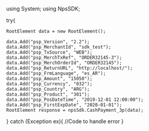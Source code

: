 using System;
using NpsSDK;

try{

    RootElement data = new RootElement();

    data.Add("psp_Version", "2.2");
    data.Add("psp_MerchantId", "sdk_test");
    data.Add("psp_TxSource", "WEB");
    data.Add("psp_MerchTxRef", "ORDER32145-3");
    data.Add("psp_MerchOrderId", "ORDER32145");
    data.Add("psp_ReturnURL", "http://localhost/");
    data.Add("psp_FrmLanguage", "es_AR");
    data.Add("psp_Amount", "15050");
    data.Add("psp_Currency", "032");
    data.Add("psp_Country", "ARG");
    data.Add("psp_Product", "301");
    data.Add("psp_PosDateTime", "2019-12-01 12:00:00");
    data.Add("psp_FirstExpDate", "2020-01-01");
    RootElement response = npsSdk.CashPayment_3p(data);

}
catch (Exception ex){
    //Code to handle error
}

